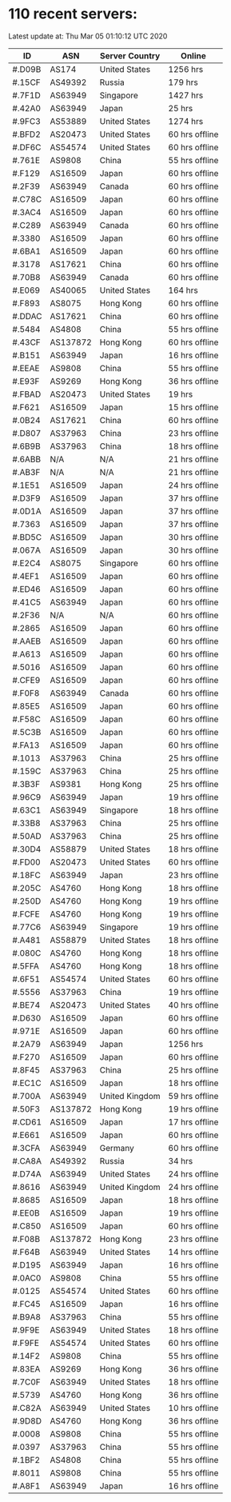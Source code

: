 # 110 recent servers:

Latest update at: Thu Mar 05 01:10:12 UTC 2020

| ID | ASN | Server Country | Online |
| -- | --- | -------------- | ------ |
| #.D09B | AS174 | United States | 1256 hrs |
| #.15CF | AS49392 | Russia | 179 hrs |
| #.7F1D | AS63949 | Singapore | 1427 hrs |
| #.42A0 | AS63949 | Japan | 25 hrs |
| #.9FC3 | AS53889 | United States | 1274 hrs |
| #.BFD2 | AS20473 | United States | 60 hrs offline |
| #.DF6C | AS54574 | United States | 60 hrs offline |
| #.761E | AS9808 | China | 55 hrs offline |
| #.F129 | AS16509 | Japan | 60 hrs offline |
| #.2F39 | AS63949 | Canada | 60 hrs offline |
| #.C78C | AS16509 | Japan | 60 hrs offline |
| #.3AC4 | AS16509 | Japan | 60 hrs offline |
| #.C289 | AS63949 | Canada | 60 hrs offline |
| #.3380 | AS16509 | Japan | 60 hrs offline |
| #.6BA1 | AS16509 | Japan | 60 hrs offline |
| #.3178 | AS17621 | China | 60 hrs offline |
| #.70B8 | AS63949 | Canada | 60 hrs offline |
| #.E069 | AS40065 | United States | 164 hrs |
| #.F893 | AS8075 | Hong Kong | 60 hrs offline |
| #.DDAC | AS17621 | China | 60 hrs offline |
| #.5484 | AS4808 | China | 55 hrs offline |
| #.43CF | AS137872 | Hong Kong | 60 hrs offline |
| #.B151 | AS63949 | Japan | 16 hrs offline |
| #.EEAE | AS9808 | China | 55 hrs offline |
| #.E93F | AS9269 | Hong Kong | 36 hrs offline |
| #.FBAD | AS20473 | United States | 19 hrs |
| #.F621 | AS16509 | Japan | 15 hrs offline |
| #.0B24 | AS17621 | China | 60 hrs offline |
| #.D807 | AS37963 | China | 23 hrs offline |
| #.6B9B | AS37963 | China | 18 hrs offline |
| #.6ABB | N/A | N/A | 21 hrs offline |
| #.AB3F | N/A | N/A | 21 hrs offline |
| #.1E51 | AS16509 | Japan | 24 hrs offline |
| #.D3F9 | AS16509 | Japan | 37 hrs offline |
| #.0D1A | AS16509 | Japan | 37 hrs offline |
| #.7363 | AS16509 | Japan | 37 hrs offline |
| #.BD5C | AS16509 | Japan | 30 hrs offline |
| #.067A | AS16509 | Japan | 30 hrs offline |
| #.E2C4 | AS8075 | Singapore | 60 hrs offline |
| #.4EF1 | AS16509 | Japan | 60 hrs offline |
| #.ED46 | AS16509 | Japan | 60 hrs offline |
| #.41C5 | AS63949 | Japan | 60 hrs offline |
| #.2F36 | N/A | N/A | 60 hrs offline |
| #.2865 | AS16509 | Japan | 60 hrs offline |
| #.AAEB | AS16509 | Japan | 60 hrs offline |
| #.A613 | AS16509 | Japan | 60 hrs offline |
| #.5016 | AS16509 | Japan | 60 hrs offline |
| #.CFE9 | AS16509 | Japan | 60 hrs offline |
| #.F0F8 | AS63949 | Canada | 60 hrs offline |
| #.85E5 | AS16509 | Japan | 60 hrs offline |
| #.F58C | AS16509 | Japan | 60 hrs offline |
| #.5C3B | AS16509 | Japan | 60 hrs offline |
| #.FA13 | AS16509 | Japan | 60 hrs offline |
| #.1013 | AS37963 | China | 25 hrs offline |
| #.159C | AS37963 | China | 25 hrs offline |
| #.3B3F | AS9381 | Hong Kong | 25 hrs offline |
| #.96C9 | AS63949 | Japan | 19 hrs offline |
| #.63C1 | AS63949 | Singapore | 18 hrs offline |
| #.33B8 | AS37963 | China | 25 hrs offline |
| #.50AD | AS37963 | China | 25 hrs offline |
| #.30D4 | AS58879 | United States | 18 hrs offline |
| #.FD00 | AS20473 | United States | 60 hrs offline |
| #.18FC | AS63949 | Japan | 23 hrs offline |
| #.205C | AS4760 | Hong Kong | 18 hrs offline |
| #.250D | AS4760 | Hong Kong | 19 hrs offline |
| #.FCFE | AS4760 | Hong Kong | 19 hrs offline |
| #.77C6 | AS63949 | Singapore | 19 hrs offline |
| #.A481 | AS58879 | United States | 18 hrs offline |
| #.080C | AS4760 | Hong Kong | 18 hrs offline |
| #.5FFA | AS4760 | Hong Kong | 18 hrs offline |
| #.6F51 | AS54574 | United States | 60 hrs offline |
| #.5556 | AS37963 | China | 19 hrs offline |
| #.BE74 | AS20473 | United States | 40 hrs offline |
| #.D630 | AS16509 | Japan | 60 hrs offline |
| #.971E | AS16509 | Japan | 60 hrs offline |
| #.2A79 | AS63949 | Japan | 1256 hrs |
| #.F270 | AS16509 | Japan | 60 hrs offline |
| #.8F45 | AS37963 | China | 25 hrs offline |
| #.EC1C | AS16509 | Japan | 18 hrs offline |
| #.700A | AS63949 | United Kingdom | 59 hrs offline |
| #.50F3 | AS137872 | Hong Kong | 19 hrs offline |
| #.CD61 | AS16509 | Japan | 17 hrs offline |
| #.E661 | AS16509 | Japan | 60 hrs offline |
| #.3CFA | AS63949 | Germany | 60 hrs offline |
| #.CA8A | AS49392 | Russia | 34 hrs |
| #.D74A | AS63949 | United States | 24 hrs offline |
| #.8616 | AS63949 | United Kingdom | 24 hrs offline |
| #.8685 | AS16509 | Japan | 18 hrs offline |
| #.EE0B | AS16509 | Japan | 19 hrs offline |
| #.C850 | AS16509 | Japan | 60 hrs offline |
| #.F08B | AS137872 | Hong Kong | 23 hrs offline |
| #.F64B | AS63949 | United States | 14 hrs offline |
| #.D195 | AS63949 | Japan | 16 hrs offline |
| #.0AC0 | AS9808 | China | 55 hrs offline |
| #.0125 | AS54574 | United States | 60 hrs offline |
| #.FC45 | AS16509 | Japan | 16 hrs offline |
| #.B9A8 | AS37963 | China | 55 hrs offline |
| #.9F9E | AS63949 | United States | 18 hrs offline |
| #.F9FE | AS54574 | United States | 60 hrs offline |
| #.14F2 | AS9808 | China | 55 hrs offline |
| #.83EA | AS9269 | Hong Kong | 36 hrs offline |
| #.7C0F | AS63949 | United States | 18 hrs offline |
| #.5739 | AS4760 | Hong Kong | 36 hrs offline |
| #.C82A | AS63949 | United States | 10 hrs offline |
| #.9D8D | AS4760 | Hong Kong | 36 hrs offline |
| #.0008 | AS9808 | China | 55 hrs offline |
| #.0397 | AS37963 | China | 55 hrs offline |
| #.1BF2 | AS4808 | China | 55 hrs offline |
| #.8011 | AS9808 | China | 55 hrs offline |
| #.A8F1 | AS63949 | Japan | 16 hrs offline |

